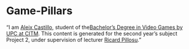 # Game-Pillars

“I am [Aleix Castillo](https://www.linkedin.com/in/aleixcastillo), student of the[Bachelor’s Degree in Video Games by UPC at CITM](https://www.citm.upc.edu/ing/estudis/graus-videojocs). This content is generated for the second year’s subject Project 2, under supervision of lecturer [Ricard Pillosu](https://es.linkedin.com/in/ricardpillosu).”
